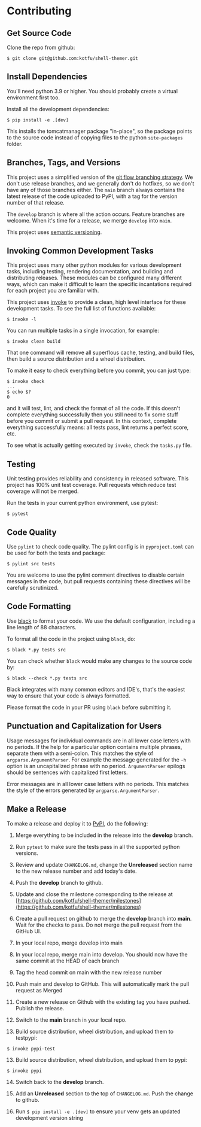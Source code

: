 # Contributing

## Get Source Code

Clone the repo from github:
```
$ git clone git@github.com:kotfu/shell-themer.git
```


## Install Dependencies

You'll need python 3.9 or higher. You should probably create a virtual
environment first too.

Install all the development dependencies:
```
$ pip install -e .[dev]
```

This installs the tomcatmanager package "in-place", so the package points to the
source code instead of copying files to the python `site-packages` folder.


## Branches, Tags, and Versions

This project uses a simplified version of the
[git flow branching strategy](http://nvie.com/posts/a-successful-git-branching-model/).
We don't use release branches, and we generally don't do hotfixes, so we don't have
any of those branches either. The `main` branch always contains the latest release of
the code uploaded to PyPI, with a tag for the version number of that release.

The `develop` branch is where all the action occurs. Feature branches are welcome.
When it's time for a release, we merge `develop` into `main`.

This project uses [semantic versioning](https://semver.org/).


## Invoking Common Development Tasks

This project uses many other python modules for various development tasks, including
testing, rendering documentation, and building and distributing releases. These
modules can be configured many different ways, which can make it difficult to learn
the specific incantations required for each project you are familiar with.

This project uses [invoke](http://www.pyinvoke.org) to provide a clean, high level
interface for these development tasks. To see the full list of functions available:
```
$ invoke -l
```

You can run multiple tasks in a single invocation, for example:
```
$ invoke clean build
```

That one command will remove all superflous cache, testing, and build files, then
build a source distribution and a wheel distribution.

To make it easy to check everything before you commit, you can just type:
```
$ invoke check
...
$ echo $?
0
```

and it will test, lint, and check the format of all the code. If this doesn't complete
everything successfully then you still need to fix some stuff before you commit or
submit a pull request. In this context, complete everything successfully means: all
tests pass, lint returns a perfect score, etc.

To see what is actually getting executed by `invoke`, check the `tasks.py` file.


## Testing

Unit testing provides reliability and consistency in released software. This project
has 100% unit test coverage. Pull requests which reduce test coverage will not
be merged.

Run the tests in your current python environment, use pytest:
```
$ pytest
```


## Code Quality

Use `pylint` to check code quality. The pylint config is in `pyproject.toml`
can be used for both the tests and package:
```
$ pylint src tests
```

You are welcome to use the pylint comment directives to disable certain messages in
the code, but pull requests containing these directives will be carefully scrutinized.


## Code Formatting

Use [black](https://black.readthedocs.io/en/stable/index.html) to format your code.
We use the default configuration, including a line length of 88 characters.

To format all the code in the project using `black`, do:
```
$ black *.py tests src
```

You can check whether `black` would make any changes to the source code by:
```
$ black --check *.py tests src
```

Black integrates with many common editors and IDE's, that's the easiest way to ensure
that your code is always formatted.

Please format the code in your PR using `black` before submitting it.


## Punctuation and Capitalization for Users

Usage messages for individual commands are in all lower case letters with no periods.
If the help for a particular option contains multiple phrases, separate them with
a semi-colon. This matches the style of `argparse.ArgumentParser`. For example the
message generated for the `-h` option is an uncapitalized phrase with no period.
`ArgumentParser` epilogs should be sentences with capitalized first letters.

Error messages are in all lower case letters with no periods. This matches the style
of the errors generated by `argparse.ArgumentParser`.


## Make a Release

To make a release and deploy it to [PyPI](https://pypi.python.org/pypi), do the
following:

1. Merge everything to be included in the release into the **develop** branch.

2. Run `pytest` to make sure the tests pass in all the supported python versions.

3. Review and update `CHANGELOG.md`, change the **Unreleased** section name to
   the new release number and add today's date.

4. Push the **develop** branch to github.

5. Update and close the milestone corresponding to the release at
   [https://github.com/kotfu/shell-themer/milestones](https://github.com/kotfu/shell-themer/milestones)

6. Create a pull request on github to merge the **develop** branch into
   **main**. Wait for the checks to pass. Do not merge the pull request
   from the GitHub UI.

7. In your local repo, merge develop into main

8. In your local repo, merge main into develop. You should now have the same commit at
   the HEAD of each branch

9. Tag the head commit on main with the new release number

10. Push main and develop to GitHub. This will automatically mark the pull request
    as Merged

11. Create a new release on Github with the existing tag you have pushed. Publish the release.

12. Switch to the **main** branch in your local repo.

13. Build source distribution, wheel distribution, and upload them to testpypi:
```
$ invoke pypi-test
```

13. Build source distribution, wheel distribution, and upload them to pypi:
```
$ invoke pypi
```

14. Switch back to the **develop** branch.

15. Add an **Unreleased** section to the top of `CHANGELOG.md`. Push the
    change to github.

16. Run `$ pip install -e .[dev]` to ensure your venv gets an updated
    development version string
